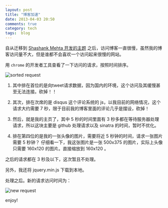 ```yaml
---
layout: post
title: "博客加速"
date: 2013-04-03 20:50
comments: true
category: tech
tags:  blog
---
```


自从迁移到 [Shashank Mehta 开发的主题](http://shashankmehta.in/archive/2012/greyshade.html) 之后，访问博客一直很慢，虽然我的博客访问量不大，但是谁都不会喜欢一个访问起来很慢的网站。

<!--more-->

用 `chrome` 的开发者工具查看了一下访问的请求，按照时间排序。

![sorted request](http://blog.zlxstar.me/images/sorted_request.png)

1. 其中排在首位的是向tweet请求数据，因为国内的环境，这个访问及其缓慢甚至无法连接。砍掉！！

2. 其次，排在次席的是 disqus 这个评论系统的 js，以我目前的网络情况，这个请求大约需要 7 秒，限于目前我的博客里面的评论几乎是摆设，砍掉！

3. 然后，就是我的主页了，其中 5 秒的时间里面有 3 秒多都在等待服务器处理请求，所以这块主要是 github 处理请求以及 sinatra 的时间，暂时不优化。

4. 排在第四位的是我的一张头像的图片，需要将近 5 秒钟的时间，请求一张图片需要 5 秒钟？ 仔细看一下，我这张图片是一张 500x375 的图片，实际上头像只需要 160x120 的图片。直接缩放到 160x120 。

之后的请求都在 3 秒及以下，这次暂且不处理。

另外，我还将 jquery.min.js 下载到本地。

处理之后。新的请求访问时间为：

![new request](http://blog.zlxstar.me/images/new_request.png)


enjoy!
